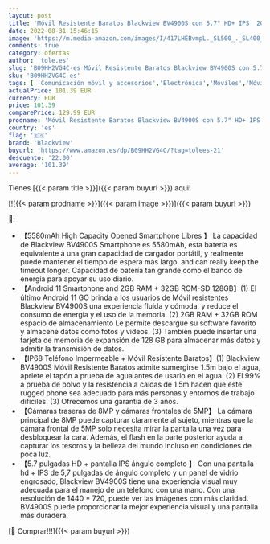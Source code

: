 ```yaml
---
layout: post
title: 'Móvil Resistente Baratos Blackview BV4900S con 5.7" HD+ IPS  2GB RAM + 32GB ROM SD 128GB   Cámara 8MP+5MP  Batería 5580mAh Rugged Phone  Android 11 Moviles Antigolpes  Dual SIM/Face ID/GPS/OTG -Negro'
date: 2022-08-31 15:46:15
image: 'https://m.media-amazon.com/images/I/417LHEBvmpL._SL500_._SL400_.jpg'
comments: true
category: ofertas
author: 'tole.es'
slug: 'B09HH2VG4C-es Móvil Resistente Baratos Blackview BV4900S con 5.7" HD+...'
sku: 'B09HH2VG4C-es'
tags: [ 'Comunicación móvil y accesorios','Electrónica','Móviles','Móviles y smartphones libres','android','blackview','🇪🇸', ]
actualPrice: 101.39 EUR
currency: EUR
price: 101.39
comparePrice: 129.99 EUR
prodname: 'Móvil Resistente Baratos Blackview BV4900S con 5.7" HD+ IPS  2GB RAM + 32GB ROM SD 128GB   Cámara 8MP+5MP  Batería 5580mAh Rugged Phone  Android 11 Moviles Antigolpes  Dual SIM/Face ID/GPS/OTG -Negro'
country: 'es'
flag: '🇪🇸'
brand: 'Blackview'
buyurl: 'https://www.amazon.es/dp/B09HH2VG4C/?tag=tolees-21'
descuento: '22.00'
average: '101.39'
---
```


Tienes [{{< param title >}}]({{< param buyurl >}}) aqui!

[![{{< param prodname >}}]({{< param image >}})]({{< param buyurl >}})

🔎:

- 【5580mAh High Capacity Opened Smartphone Libres 】 La capacidad de Blackview BV4900S Smartphone es 5580mAh, esta batería es equivalente a una gran capacidad de cargador portátil, y realmente puede mantener el tiempo de espera más largo. and can really keep the timeout longer. Capacidad de batería tan grande como el banco de energía para apoyar su uso diario.
- 【Android 11 Smartphone and 2GB RAM + 32GB ROM-SD 128GB】(1) El último Android 11 GO brinda a los usuarios de Móvil resistentes Blackview BV4900S una experiencia fluida y cómoda, y reduce el consumo de energía y el uso de la memoria. (2) 2GB RAM + 32GB ROM espacio de almacenamiento Le permite descargue su software favorito y almacene datos como fotos y videos. (3) También puede insertar una tarjeta de memoria de expansión de 128 GB para almacenar más datos y admitir la transmisión de datos.
- 【IP68 Teléfono Impermeable + Móvil Resistente Baratos】(1) Blackview BV4900S Móvil Resistente Baratos admite sumergirse 1.5m bajo el agua, apriete el tapón a prueba de agua antes de usarlo en el agua. (2) El 99% a prueba de polvo y la resistencia a caídas de 1.5m hacen que este rugged phone sea adecuado para más personas y entornos de trabajo difíciles. (3) Ofrecemos una garantía de 3 años.
- 【Cámaras traseras de 8MP y cámaras frontales de 5MP】 La cámara principal de 8MP puede capturar claramente al sujeto, mientras que la cámara frontal de 5MP solo necesita mirar la pantalla una vez para desbloquear la cara. Además, el flash en la parte posterior ayuda a capturar los tesoros y la belleza del mundo incluso en condiciones de poca luz.
- 【5.7 pulgadas HD + pantalla IPS ángulo completo 】 Con una pantalla hd + IPS de 5,7 pulgadas de ángulo completo y un panel de vidrio engrosado, Blackview BV4900S tiene una experiencia visual muy adecuada para el manejo de un teléfono con una mano. Con una resolución de 1440 * 720, puede ver las imágenes con más claridad. BV4900S puede proporcionar la mejor experiencia visual y una pantalla más duradera.

[🛒 Comprar!!!]({{< param buyurl >}})
